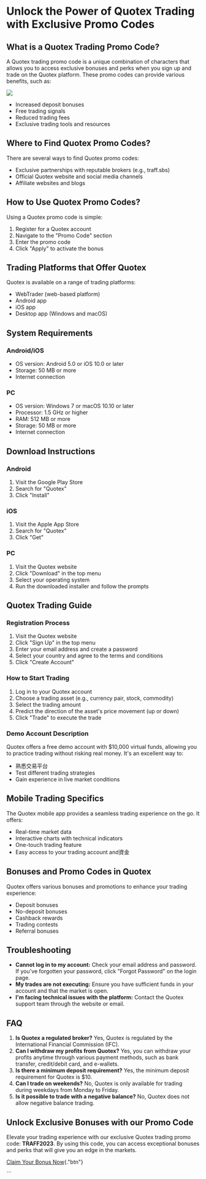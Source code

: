 # Unlock the Power of Quotex Trading with Exclusive Promo Codes

## What is a Quotex Trading Promo Code?

A Quotex trading promo code is a unique combination of characters that
allows you to access exclusive bonuses and perks when you sign up and
trade on the Quotex platform. These promo codes can provide various
benefits, such as:

[![](https://static.quotex.io/files/4_en/300_250.jpg)](https://traff.sbs/brokerqxlid)

-   Increased deposit bonuses
-   Free trading signals
-   Reduced trading fees
-   Exclusive trading tools and resources

## Where to Find Quotex Promo Codes?

There are several ways to find Quotex promo codes:

-   Exclusive partnerships with reputable brokers (e.g., traff.sbs)
-   Official Quotex website and social media channels
-   Affiliate websites and blogs

## How to Use Quotex Promo Codes?

Using a Quotex promo code is simple:

1.  Register for a Quotex account
2.  Navigate to the "Promo Code" section
3.  Enter the promo code
4.  Click "Apply" to activate the bonus

## Trading Platforms that Offer Quotex

Quotex is available on a range of trading platforms:

-   WebTrader (web-based platform)
-   Android app
-   iOS app
-   Desktop app (Windows and macOS)

## System Requirements

### Android/iOS

-   OS version: Android 5.0 or iOS 10.0 or later
-   Storage: 50 MB or more
-   Internet connection

### PC

-   OS version: Windows 7 or macOS 10.10 or later
-   Processor: 1.5 GHz or higher
-   RAM: 512 MB or more
-   Storage: 50 MB or more
-   Internet connection

## Download Instructions

### Android

1.  Visit the Google Play Store
2.  Search for "Quotex"
3.  Click "Install"

### iOS

1.  Visit the Apple App Store
2.  Search for "Quotex"
3.  Click "Get"

### PC

1.  Visit the Quotex website
2.  Click "Download" in the top menu
3.  Select your operating system
4.  Run the downloaded installer and follow the prompts

## Quotex Trading Guide

### Registration Process

1.  Visit the Quotex website
2.  Click "Sign Up" in the top menu
3.  Enter your email address and create a password
4.  Select your country and agree to the terms and conditions
5.  Click "Create Account"

### How to Start Trading

1.  Log in to your Quotex account
2.  Choose a trading asset (e.g., currency pair, stock, commodity)
3.  Select the trading amount
4.  Predict the direction of the asset\'s price movement (up or down)
5.  Click "Trade" to execute the trade

### Demo Account Description

Quotex offers a free demo account with \$10,000 virtual funds, allowing
you to practice trading without risking real money. It\'s an excellent
way to:

-   熟悉交易平台
-   Test different trading strategies
-   Gain experience in live market conditions

## Mobile Trading Specifics

The Quotex mobile app provides a seamless trading experience on the go.
It offers:

-   Real-time market data
-   Interactive charts with technical indicators
-   One-touch trading feature
-   Easy access to your trading account and資金

## Bonuses and Promo Codes in Quotex

Quotex offers various bonuses and promotions to enhance your trading
experience:

-   Deposit bonuses
-   No-deposit bonuses
-   Cashback rewards
-   Trading contests
-   Referral bonuses

## Troubleshooting

-   **Cannot log in to my account:** Check your email address and
    password. If you\'ve forgotten your password, click "Forgot
    Password" on the login page.
-   **My trades are not executing:** Ensure you have sufficient funds in
    your account and that the market is open.
-   **I\'m facing technical issues with the platform:** Contact the
    Quotex support team through the website or email.

## FAQ

1.  **Is Quotex a regulated broker?** Yes, Quotex is regulated by the
    International Financial Commission (IFC).
2.  **Can I withdraw my profits from Quotex?** Yes, you can withdraw
    your profits anytime through various payment methods, such as bank
    transfer, credit/debit card, and e-wallets.
3.  **Is there a minimum deposit requirement?** Yes, the minimum deposit
    requirement for Quotex is \$10.
4.  **Can I trade on weekends?** No, Quotex is only available for
    trading during weekdays from Monday to Friday.
5.  **Is it possible to trade with a negative balance?** No, Quotex does
    not allow negative balance trading.

## Unlock Exclusive Bonuses with our Promo Code

Elevate your trading experience with our exclusive Quotex trading promo
code: **TRAFF2023**. By using this code, you can access exceptional
bonuses and perks that will give you an edge in the markets.

[Claim Your Bonus
Now](\%22https://traff.sbs/brokerqxsignup\%22){."btn"}

\`\`\`

